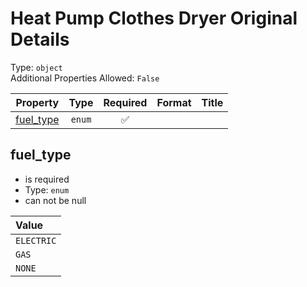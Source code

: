 
Heat Pump Clothes Dryer Original Details
========================================
  
Type: `object`  
Additional Properties Allowed: `False`  
  

|Property|Type|Required|Format|Title|
| :---: | :---: | :---: | :---: | :---: |
|[fuel_type](#fuel_type)|`enum`|:white_check_mark:|||

## fuel_type
  
  
  

- is required
- Type: `enum`
- can not be null
  

|Value|
| :--- |
|`ELECTRIC`|
|`GAS`|
|`NONE`|
